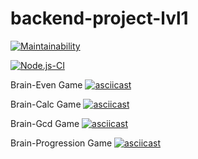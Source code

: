 # backend-project-lvl1
[![Maintainability](https://api.codeclimate.com/v1/badges/a99a88d28ad37a79dbf6/maintainability)](https://codeclimate.com/github/codeclimate/codeclimate/maintainability)

[![Node.js-CI](https://github.com/CENTneRMOB/backend-project-lvl1/workflows/Node.js-CI/badge.svg)](https://github.com/CENTneRMOB/backend-project-lvl1/actions)

Brain-Even Game
[![asciicast](https://asciinema.org/a/VQVktL6I3wYSumpnMBGPXYvsw.svg)](https://asciinema.org/a/VQVktL6I3wYSumpnMBGPXYvsw)

Brain-Calc Game
[![asciicast](https://asciinema.org/a/A2X7aqQ9m8s47iS0N4aVzGtpF.svg)](https://asciinema.org/a/A2X7aqQ9m8s47iS0N4aVzGtpF)

Brain-Gcd Game
[![asciicast](https://asciinema.org/a/DiW0jaLpBZxOdQ4YqhH2k4JJW.svg)](https://asciinema.org/a/DiW0jaLpBZxOdQ4YqhH2k4JJW)

Brain-Progression Game
[![asciicast](https://asciinema.org/a/4Il1Ce356QPfc2k8JD21AzGpH.svg)](https://asciinema.org/a/4Il1Ce356QPfc2k8JD21AzGpH)